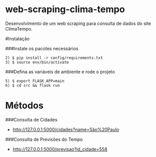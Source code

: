 # web-scraping-clima-tempo
Desenvolvimento de um web scraping para consulta de dados do site ClimaTempo. 


#Instalação

###Instale os pacotes necessários
```1) $ python3.6 -m venv ./env
2) $ pip install -r config/requirements.txt
3) $ source env/bin/activate
```
###Defina as variáveis de ambiente e rode o projeto
```4) $ export FLASK_ENV=development
5) $ export FLASK_APP=main
6) $ cd src && flask run
```


# Métodos
###Consulta de Cidades
- http://127.0.0.1:5000/cidades?name=São%20Paulo

###Consulta de Previsões do Tempo
- http://127.0.0.1:5000/previsao?id_cidade=558
